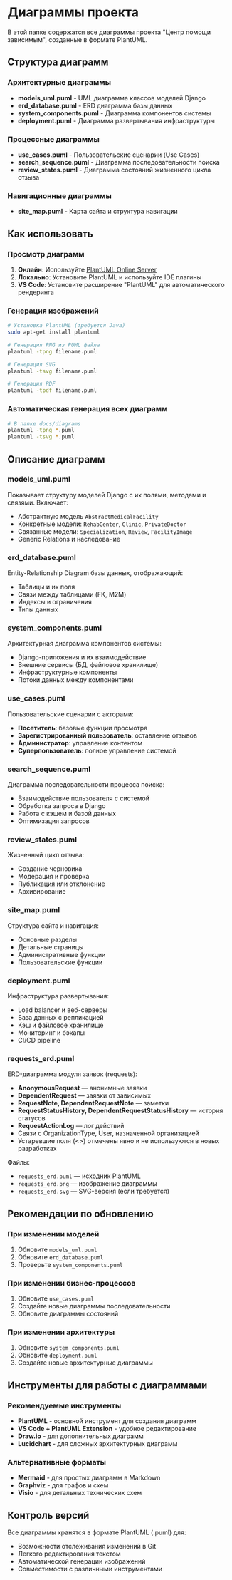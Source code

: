 # Диаграммы проекта

В этой папке содержатся все диаграммы проекта "Центр помощи зависимым", созданные в формате PlantUML.

## Структура диаграмм

### Архитектурные диаграммы

- **models_uml.puml** - UML диаграмма классов моделей Django
- **erd_database.puml** - ERD диаграмма базы данных
- **system_components.puml** - Диаграмма компонентов системы
- **deployment.puml** - Диаграмма развертывания инфраструктуры

### Процессные диаграммы

- **use_cases.puml** - Пользовательские сценарии (Use Cases)
- **search_sequence.puml** - Диаграмма последовательности поиска
- **review_states.puml** - Диаграмма состояний жизненного цикла отзыва

### Навигационные диаграммы

- **site_map.puml** - Карта сайта и структура навигации

## Как использовать

### Просмотр диаграмм

1. **Онлайн**: Используйте [PlantUML Online Server](http://www.plantuml.com/plantuml/uml/)
2. **Локально**: Установите PlantUML и используйте IDE плагины
3. **VS Code**: Установите расширение "PlantUML" для автоматического рендеринга

### Генерация изображений

```bash
# Установка PlantUML (требуется Java)
sudo apt-get install plantuml

# Генерация PNG из PUML файла
plantuml -tpng filename.puml

# Генерация SVG
plantuml -tsvg filename.puml

# Генерация PDF
plantuml -tpdf filename.puml
```

### Автоматическая генерация всех диаграмм

```bash
# В папке docs/diagrams
plantuml -tpng *.puml
plantuml -tsvg *.puml
```

## Описание диаграмм

### models_uml.puml

Показывает структуру моделей Django с их полями, методами и связями. Включает:

- Абстрактную модель `AbstractMedicalFacility`
- Конкретные модели: `RehabCenter`, `Clinic`, `PrivateDoctor`
- Связанные модели: `Specialization`, `Review`, `FacilityImage`
- Generic Relations и наследование

### erd_database.puml

Entity-Relationship Diagram базы данных, отображающий:

- Таблицы и их поля
- Связи между таблицами (FK, M2M)
- Индексы и ограничения
- Типы данных

### system_components.puml

Архитектурная диаграмма компонентов системы:

- Django-приложения и их взаимодействие
- Внешние сервисы (БД, файловое хранилище)
- Инфраструктурные компоненты
- Потоки данных между компонентами

### use_cases.puml

Пользовательские сценарии с акторами:

- **Посетитель**: базовые функции просмотра
- **Зарегистрированный пользователь**: оставление отзывов
- **Администратор**: управление контентом
- **Суперпользователь**: полное управление системой

### search_sequence.puml

Диаграмма последовательности процесса поиска:

- Взаимодействие пользователя с системой
- Обработка запроса в Django
- Работа с кэшем и базой данных
- Оптимизация запросов

### review_states.puml

Жизненный цикл отзыва:

- Создание черновика
- Модерация и проверка
- Публикация или отклонение
- Архивирование

### site_map.puml

Структура сайта и навигация:

- Основные разделы
- Детальные страницы
- Административные функции
- Пользовательские функции

### deployment.puml

Инфраструктура развертывания:

- Load balancer и веб-серверы
- База данных с репликацией
- Кэш и файловое хранилище
- Мониторинг и бэкапы
- CI/CD pipeline

### requests_erd.puml

ERD-диаграмма модуля заявок (requests):

- **AnonymousRequest** — анонимные заявки
- **DependentRequest** — заявки от зависимых
- **RequestNote, DependentRequestNote** — заметки
- **RequestStatusHistory, DependentRequestStatusHistory** — история статусов
- **RequestActionLog** — лог действий
- Связи с OrganizationType, User, назначенной организацией
- Устаревшие поля (<<deprecated>>) отмечены явно и не используются в новых разработках

Файлы:

- `requests_erd.puml` — исходник PlantUML
- `requests_erd.png` — изображение диаграммы
- `requests_erd.svg` — SVG-версия (если требуется)

## Рекомендации по обновлению

### При изменении моделей

1. Обновите `models_uml.puml`
2. Обновите `erd_database.puml`
3. Проверьте `system_components.puml`

### При изменении бизнес-процессов

1. Обновите `use_cases.puml`
2. Создайте новые диаграммы последовательности
3. Обновите диаграммы состояний

### При изменении архитектуры

1. Обновите `system_components.puml`
2. Обновите `deployment.puml`
3. Создайте новые архитектурные диаграммы

## Инструменты для работы с диаграммами

### Рекомендуемые инструменты

- **PlantUML** - основной инструмент для создания диаграмм
- **VS Code + PlantUML Extension** - удобное редактирование
- **Draw.io** - для дополнительных диаграмм
- **Lucidchart** - для сложных архитектурных диаграмм

### Альтернативные форматы

- **Mermaid** - для простых диаграмм в Markdown
- **Graphviz** - для графов и схем
- **Visio** - для детальных технических схем

## Контроль версий

Все диаграммы хранятся в формате PlantUML (.puml) для:

- Возможности отслеживания изменений в Git
- Легкого редактирования текстом
- Автоматической генерации изображений
- Совместимости с различными инструментами
